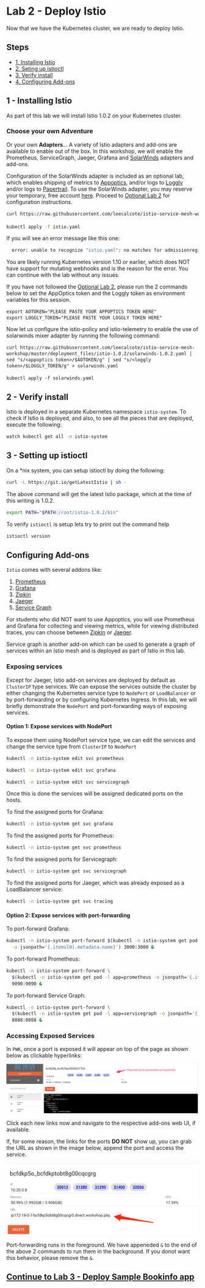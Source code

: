 # Lab 2 - Deploy Istio

Now that we have the Kubernetes cluster, we are ready to deploy Istio.

## Steps

* [1. Installing Istio](#1)
* [2. Seting up istioctl](#2)
* [3. Verify install](#3)
* [4. Configuring Add-ons](#4)

## <a name="1"></a> 1 - Installing Istio
As part of this lab we will install Istio 1.0.2 on your Kubernetes cluster.

### Choose your own Adventure
Or your own **Adapters**...
A variety of Istio adapters and add-ons are available to enable out of the box. In this workshop, we will enable the Prometheus, ServiceGraph, Jaeger, Grafana and [SolarWinds](https://github.com/solarwinds/istio-adapter) adapters and add-ons. 

Configuration of the SolarWinds adapter is included as an optional lab, which enables shipping of metrics to [Appoptics](https://www.appoptics.com/), and/or logs to [Loggly](https://www.loggly.com/) and/or logs to [Papertrail](https://papertrailapp.com). To use the SolarWinds adapter, you may reserve your temporary, free account [here](https://docs.google.com/spreadsheets/d/1Rnqje4oQEQeaQRG24ApgdIzn8A2Pa3j5kzbm13_bJLA/edit). Proceed to [Optional Lab 2](optional.md) for configuration instructions.

```sh
curl https://raw.githubusercontent.com/leecalcote/istio-service-mesh-workshop/master/deployment_files/istio-1.0.2/istio-solarwinds-1.0.2.yaml > istio.yaml

kubectl apply -f istio.yaml
```

If you will see an error message like this one:
```sh
  error: unable to recognize "istio.yaml": no matches for admissionregistration.k8s.io/, Kind=MutatingWebhookConfiguration
```

You are likely running Kubernetes version 1.10 or earlier, which does NOT have support for mutating webhooks and is the reason for the error. You can continue with the lab without any issues.


If you have not followed the [Optional Lab 2](optional.md), please run the 2 commands below to set the AppOptics token and the Loggly token as environment variables for this session.
```
export AOTOKEN="PLEASE PASTE YOUR APPOPTICS TOKEN HERE"
export LOGGLY_TOKEN="PLEASE PASTE YOUR LOGGLY TOKEN HERE"
```

Now let us configure the istio-policy and istio-telemetry to enable the use of solarwinds mixer adapter by running the following command:

```
curl https://raw.githubusercontent.com/leecalcote/istio-service-mesh-workshop/master/deployment_files/istio-1.0.2/solarwinds-1.0.2.yaml | sed "s/<appoptics token>/$AOTOKEN/g" | sed "s/<loggly token>/$LOGGLY_TOKEN/g" > solarwinds.yaml 

kubectl apply -f solarwinds.yaml
```


## <a name="2"></a> 2 - Verify install

Istio is deployed in a separate Kubernetes namespace `istio-system`. To check if Istio is deployed, and also, to see all the pieces that are deployed, execute the following:

```sh
watch kubectl get all -n istio-system
```

## <a name="3"></a> 3 - Setting up istioctl
On a *nix system, you can setup istioctl by doing the following: 

```sh
curl -L https://git.io/getLatestIstio | sh -
```
The above command will get the latest Istio package, which at the time of this writing is 1.0.2.

```sh
export PATH="$PATH:/root/istio-1.0.2/bin"
```

To verify `istioctl` is setup lets try to print out the command help
```sh
istioctl version
```

## Configuring Add-ons

`Istio` comes with several addons like:
  1. [Prometheus](https://prometheus.io/)
  2. [Grafana](https://grafana.com/)
  3. [Zipkin](https://zipkin.io/)
  4. [Jaeger](https://www.jaegertracing.io/)
  5. [Service Graph](https://istio.io/docs/tasks/telemetry/servicegraph/)

For students who did NOT want to use Appoptics, you will use Prometheus and Grafana for collecting and viewing metrics, while for viewing distributed traces, you can choose between [Zipkin](https://zipkin.io/) or [Jaeger](https://www.jaegertracing.io/).

Service graph is another add-on which can be used to generate a graph of services within an Istio mesh and is deployed as part of Istio in this lab.

### Exposing services

Except for Jaeger, Istio add-on services are deployed by default as `ClusterIP` type services. We can expose the services outside the cluster by either changing the Kubernetes service type to `NodePort` or `LoadBalancer` or by port-forwarding or by configuring Kubernetes Ingress. In this lab, we will briefly demonstrate the `NodePort` and port-forwarding ways of exposing services.

#### Option 1: Expose services with NodePort
To expose them using NodePort service type, we can edit the services and change the service type from `ClusterIP` to `NodePort`

```sh
kubectl -n istio-system edit svc prometheus
```

```sh
kubectl -n istio-system edit svc grafana
```

```sh
kubectl -n istio-system edit svc servicegraph
```

Once this is done the services will be assigned dedicated ports on the hosts. 

To find the assigned ports for Grafana:
```sh
kubectl -n istio-system get svc grafana
```

To find the assigned ports for Prometheus:
```sh
kubectl -n istio-system get svc prometheus
```

To find the assigned ports for Servicegraph:
```sh
kubectl -n istio-system get svc servicegraph
```

To find the assigned ports for Jaeger, which was already exposed as a LoadBalancer service:
```sh
kubectl -n istio-system get svc tracing
```

#### Option 2: Expose services with port-forwarding
To port-forward Grafana:
```sh
kubectl -n istio-system port-forward $(kubectl -n istio-system get pod -l app=grafana \
  -o jsonpath='{.items[0].metadata.name}') 3000:3000 &
```

To port-forward Prometheus:
```sh
kubectl -n istio-system port-forward \
  $(kubectl -n istio-system get pod -l app=prometheus -o jsonpath='{.items[0].metadata.name}') \
  9090:9090 &
```

To port-forward Service Graph:
```sh
kubectl -n istio-system port-forward \
  $(kubectl -n istio-system get pod -l app=servicegraph -o jsonpath='{.items[0].metadata.name}') \
  8088:8088 &
```

### Accessing Exposed Services

In `PWK`, once a port is exposed it will appear on top of the page as shown below as clickable hyperlinks:

![](img/exposed_ports.png)

Click each new links now and navigate to the respective add-ons web UI, if available. 


If, for some reason, the links for the ports **DO NOT** show up, you can grab the URL as shown in the image below, append the port and access the service.

![](img/expose_url.png)

Port-forwarding runs in the foreground. We have appeneded `&` to the end of the above 2 commands to run them in the background. If you donot want this behavior, please remove the `&`.


## [Continue to Lab 3 - Deploy Sample Bookinfo app](../lab-3/README.md)
